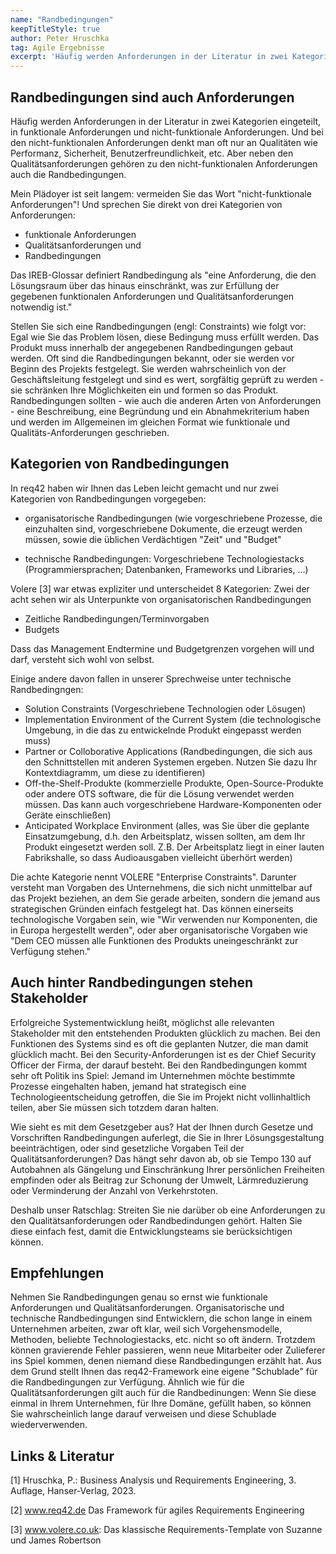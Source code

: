 ```yaml
---
name: "Randbedingungen"
keepTitleStyle: true
author: Peter Hruschka
tag: Agile Ergebnisse
excerpt: 'Häufig werden Anforderungen in der Literatur in zwei Kategorien eingeteilt, in funktionale Anforderungen und nicht-funktionale Anforderungen. Und bei den "nicht-funktionalen Anforderungen" denkt man meist an Qualitäten wie Performanz, Sicherheit, Benutzerfreundlichkeit, etc.. Aber neben den Qualitätsanforderungen gehören zu den nicht-funktionalen Anforderungen auch die Randbedingungen.'
---
```

## Randbedingungen sind auch Anforderungen

Häufig werden Anforderungen in der Literatur in zwei Kategorien eingeteilt, in funktionale Anforderungen und nicht-funktionale Anforderungen. Und bei den nicht-funktionalen Anforderungen denkt man oft nur an Qualitäten wie Performanz, Sicherheit, Benutzerfreundlichkeit, etc.
Aber neben den Qualitätsanforderungen gehören zu den nicht-funktionalen Anforderungen auch die Randbedingungen.

Mein Plädoyer ist seit langem: vermeiden Sie das Wort "nicht-funktionale Anforderungen"! Und sprechen Sie direkt von drei Kategorien von Anforderungen:

* funktionale Anforderungen
* Qualitätsanforderungen und
* Randbedingungen 

Das IREB-Glossar definiert Randbedingung als "eine Anforderung, die den Lösungsraum über das hinaus einschränkt, was zur Erfüllung der gegebenen funktionalen Anforderungen und Qualitätsanforderungen notwendig ist."

Stellen Sie sich eine Randbedingungen (engl: Constraints) wie folgt vor: Egal wie Sie das Problem lösen, diese Bedingung muss erfüllt werden. Das Produkt muss innerhalb der angegebenen Randbedingungen gebaut werden. Oft sind die Randbedingungen bekannt, oder sie werden vor Beginn des Projekts festgelegt. Sie werden wahrscheinlich von der Geschäftsleitung festgelegt und sind es wert, sorgfältig geprüft zu werden - sie schränken Ihre Möglichkeiten ein und formen so das Produkt. Randbedingungen sollten - wie auch die anderen Arten von Anforderungen -  eine Beschreibung, eine Begründung und ein Abnahmekriterium haben und werden im Allgemeinen im gleichen Format wie funktionale und Qualitäts-Anforderungen geschrieben.


## Kategorien von Randbedingungen

In req42 haben wir Ihnen das Leben leicht gemacht und nur zwei Kategorien von Randbedingungen vorgegeben:

* organisatorische Randbedingungen (wie vorgeschriebene Prozesse, die einzuhalten sind, vorgeschriebene Dokumente, die erzeugt werden müssen, sowie die üblichen Verdächtigen "Zeit" und "Budget"

* technische Randbedingungen: Vorgeschriebene Technologiestacks (Programmiersprachen; Datenbanken, Frameworks und Libraries, ...)

Volere [3] war etwas expliziter und unterscheidet 8 Kategorien:
Zwei der acht sehen wir als Unterpunkte von organisatorischen Randbedingungen 

* Zeitliche Randbedingungen/Terminvorgaben
* Budgets

Dass das Management Endtermine und Budgetgrenzen vorgehen will und darf, versteht sich wohl von selbst.

Einige andere davon fallen in unserer Sprechweise unter technische Randbedingngen:

* Solution Constraints (Vorgeschriebene Technologien oder Lösugen)
* Implementation Environment of the Current System (die technologische Umgebung, in die das zu entwickelnde Produkt eingepasst werden muss)
* Partner or Colloborative Applications (Randbedingungen, die sich aus den Schnittstellen mit anderen Systemen ergeben. Nutzen Sie dazu Ihr Kontextdiagramm, um diese zu identifieren)
* Off-the-Shelf-Produkte (kommerzielle Produkte, Open-Source-Produkte oder andere OTS software, die für die Lösung verwendet werden müssen. Das kann auch vorgeschriebene Hardware-Komponenten oder Geräte einschließen)
* Anticipated Workplace Environment (alles, was Sie über die geplante Einsatzumgebung, d.h. den Arbeitsplatz, wissen sollten, am dem Ihr Produkt eingesetzt werden soll. Z.B. Der Arbeitsplatz liegt in einer lauten Fabrikshalle, so dass Audioausgaben vielleicht überhört werden)

Die achte Kategorie nennt VOLERE "Enterprise Constraints". Darunter versteht man Vorgaben des Unternehmens, die sich nicht unmittelbar auf das Projekt beziehen, an dem Sie gerade arbeiten, sondern die jemand aus strategischen Gründen einfach festgelegt hat. Das können einerseits technologische Vorgaben sein, wie "Wir verwenden nur Komponenten, die in Europa hergestellt werden", oder aber organisatorische Vorgaben wie "Dem CEO müssen alle Funktionen des Produkts uneingeschränkt zur Verfügung stehen."

## Auch hinter Randbedingungen stehen Stakeholder

Erfolgreiche Systementwicklung heißt, möglichst alle relevanten Stakeholder mit den entstehenden Produkten glücklich zu machen. Bei den Funktionen des Systems sind es oft die geplanten Nutzer, die man damit glücklich macht. Bei den Security-Anforderungen ist es der Chief Security Officer der Firma, der darauf besteht.
Bei den Randbedingungen kommt sehr oft Politik ins Spiel: Jemand im Unternehmen möchte bestimmte Prozesse eingehalten haben, jemand hat strategisch eine Technologieentscheidung getroffen, die Sie im Projekt nicht vollinhaltlich teilen, aber Sie müssen sich totzdem daran halten.

Wie sieht es mit dem Gesetzgeber aus? Hat der Ihnen durch Gesetze und Vorschriften Randbedingungen auferlegt, die Sie in Ihrer Lösungsgestaltung beeinträchtigen, oder sind gesetzliche Vorgaben Teil der Qualitätsanforderungen?
Das hängt sehr davon ab, ob sie Tempo 130 auf Autobahnen als Gängelung und Einschränkung Ihrer persönlichen Freiheiten empfinden oder als Beitrag zur Schonung der Umwelt, Lärmreduzierung oder Verminderung der Anzahl von Verkehrstoten.

Deshalb unser Ratschlag: Streiten Sie nie darüber ob eine Anforderungen zu den Qualitätsanforderungen oder Randbedindungen gehört. Halten Sie diese einfach fest, damit die Entwicklungsteams sie berücksichtigen können.


## Empfehlungen

Nehmen Sie Randbedingungen genau so ernst wie funktionale Anforderungen und Qualitätsanforderungen. Organisatorische und technische Randbedingungen sind Entwicklern, die schon lange in einem Unternehmen arbeiten, zwar oft klar, weil sich Vorgehensmodelle, Methoden, beliebte Technologiestacks, etc. nicht so oft ändern. Trotzdem können gravierende Fehler passieren, wenn neue Mitarbeiter oder Zulieferer ins Spiel kommen, denen niemand diese Randbedingungen erzählt hat.
Aus dem Grund stellt Ihnen das req42-Framework eine eigene "Schublade" für die Randbedingungen zur Verfügung. Ähnlich wie für die Qualitätsanforderungen  gilt auch für die Randbedinungen: Wenn Sie diese einmal in Ihrem Unternehmen, für Ihre Domäne, gefüllt haben, so können Sie wahrscheinlich lange darauf verweisen und diese Schublade wiederverwenden.

## Links & Literatur

[1] Hruschka, P.: Business Analysis und Requirements Engineering, 3. Auflage, Hanser-Verlag, 2023.

[2] www.req42.de Das Framework für agiles Requirements Engineering

[3] www.volere.co.uk: Das klassische Requirements-Template von Suzanne und James Robertson

